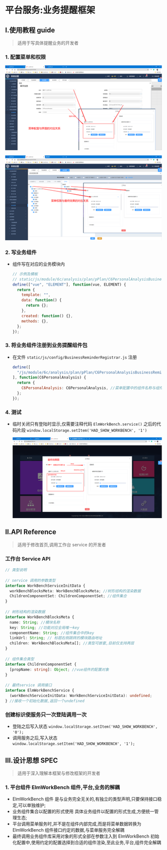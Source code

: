 # 平台服务:业务提醒框架

## Ⅰ.使用教程 guide

> 适用于写具体提醒业务的开发者

### 1. 配置菜单和权限

![1582523338603](./business-reminder-framework/1582523338603.png)

![1582523036809](./business-reminder-framework/1582523036809.png)

### 2. 写业务组件

- 组件写在对应的业务模块内

  ```javascript
  // 示例及模板
  // static/js/module/6c/analysis/plan/pPlan/C6PersonalAnalysisBusinessReminder.js
  define(["vue", "ELEMENT"], function(vue, ELEMENT) {
    return {
      template: "",
      data: function() {
        return {};
      },
      created: function() {},
      methods: {},
    };
  });
  ```

### 3. 将业务组件注册到业务提醒组件包

- 在文件 `static/js/config/BusinessReminderRegistrar.js` 注册

  ```javascript
  define([
    "/js/module/6c/analysis/plan/pPlan/C6PersonalAnalysisBusinessReminder.js",
  ], function(C6PersonalAnalysis) {
    return {
      C6PersonalAnalysis: C6PersonalAnalysis, //菜单配置中的组件名称与组件配置对象的映射
    };
  });
  ```

### 4. 测试

- 临时关闭只有登陆时显示,仅需要注释代码 `ElmWorkBench.service()` 之后的代码片段 `window.localStorage.setItem('HAD_SHOW_WORKBENCH', '1')`

  ![1582524163597](./business-reminder-framework/1582524163597.png)

## Ⅱ.API Reference

> 适用于修改首页,调用工作台 service 的开发者

### 工作台 Service API

```typescript
// 类型说明

// service 调用的参数类型
interface WorkBenchServiceInitData {
  workBenchBlocksMeta: WorkBenchBlocksMeta; //树形结构的渲染数据
  ChildrenComponentSet: ChildrenComponentSet; //组件集合
}

// 树形结构的渲染数据
interface WorkBenchBlocksMeta {
  name: String; //模块名称
  key: String; //功能对应全局唯一key
  componentName: String; //组件集合中的key
  linkUrl: String; // 标题右侧跳转的模块路由地址
  children: WorkBenchBlocksMeta[]; //类型可嵌套,目前仅支持两层
}

// 组件集合类型
interface ChildrenComponentSet {
  [propName: string]: Object; //vue组件的配置对象
}

// 最终service 调用接口
interface ElmWorkBenchService {
  (workBenchServiceInitData: WorkBenchServiceInitData): undefined;
} //接收一个初始化数据,返回一个undefined
```

### 创建标识使服务只一次登陆调用一次

- 登陆之后写入状态 `window.localStorage.setItem('HAD_SHOW_WORKBENCH', '0');`
- 调用服务之后,写入状态 `window.localStorage.setItem('HAD_SHOW_WORKBENCH', '1');`

## Ⅲ.设计思想 SPEC

> 适用于深入理解本框架与修改框架的开发者

### 1. 平台组件 ElmWorkBench 组件,平台,业务的解耦

- ElmWorkBench 组件 是与业务完全无关的,有独立的类型声明,只要保持接口稳定,可以单独维护;
- 业务组件集合以配置的形式使用 具体业务组件以配置的形式生成,方便统一管理生态;
- 平台调用菜单服务时,并不是在组件内部完成,而是将菜单数据转换为 ElmWorkBench 组件接口约定的数据,与菜单服务完全解耦
- 最终调用业务组件库采用对象的形式全部在参数注入到 ElmWorkBench 初始化配置中,使用约定的配置选择到合适的组件渲染,至此业务,平台,组件完全解耦
